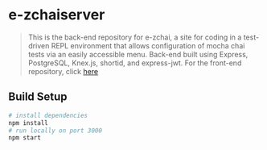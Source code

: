 # e-zchaiserver
> This is the back-end repository for e-zchai, a site for coding in a test-driven REPL environment that allows configuration of mocha chai tests via an easily accessible menu. Back-end built using Express, PostgreSQL, Knex.js, shortid, and express-jwt. For the front-end repository, click [here](https://github.com/tcatsl/e-zchai)

## Build Setup

``` bash
# install dependencies
npm install
# run locally on port 3000
npm start
